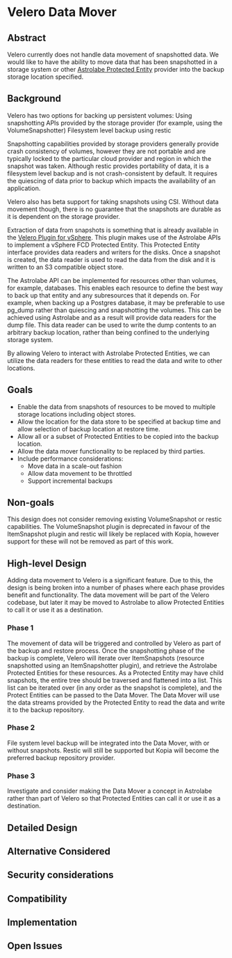 # Velero Data Mover

## Abstract
Velero currently does not handle data movement of snapshotted data.  We would like to have the ability to move data that has been snapshotted in a storage system or other [Astrolabe Protected Entity](https://github.com/vmware-tanzu/astrolabe) provider into the backup storage location specified.

## Background
Velero has two options for backing up persistent volumes:
Using snapshotting APIs provided by the storage provider (for example, using the VolumeSnapshotter)
Filesystem level backup using restic

Snapshotting capabilities provided by storage providers generally provide crash consistency of volumes, however they are not portable and are typically locked to the particular cloud provider and region in which the snapshot was taken.
Although restic provides portability of data, it is a filesystem level backup and is not crash-consistent by default.
It requires the quiescing of data prior to backup which impacts the availability of an application.

Velero also has beta support for taking snapshots using CSI.
Without data movement though, there is no guarantee that the snapshots are durable as it is dependent on the storage provider.

Extraction of data from snapshots is something that is already available in the [Velero Plugin for vSphere](https://github.com/vmware-tanzu/velero-plugin-for-vsphere).
This plugin makes use of the Astrolabe APIs to implement a vSphere FCD Protected Entity.
This Protected Entity interface provides data readers and writers for the disks.
Once a snapshot is created, the data reader is used to read the data from the disk and it is written to an S3 compatible object store.

The Astrolabe API can be implemented for resources other than volumes, for example, databases.
This enables each resource to define the best way to back up that entity and any subresources that it depends on.
For example, when backing up a Postgres database, it may be preferable to use pg_dump rather than quiescing and snapshotting the volumes.
This can be achieved using Astrolabe and as a result will provide data readers for the dump file.
This data reader can be used to write the dump contents to an arbitrary backup location, rather than being confined to the underlying storage system.

By allowing Velero to interact with Astrolabe Protected Entities, we can utilize the data readers for these entities to read the data and write to other locations.

## Goals
- Enable the data from snapshots of resources to be moved to multiple storage locations including object stores.
- Allow the location for the data store to be specified at backup time and allow selection of backup location at restore time.
- Allow all or a subset of Protected Entities to be copied into the backup location.
- Allow the data mover functionality to be replaced by third parties.
- Include performance considerations:
  - Move data in a scale-out fashion
  - Allow data movement to be throttled
  - Support incremental backups

## Non-goals
This design does not consider removing existing VolumeSnapshot or restic capabilities. The VolumeSnapshot plugin is deprecated in favour of the ItemSnapshot plugin and restic will likely be replaced with Kopia, however support for these will not be removed as part of this work.

## High-level Design
Adding data movement to Velero is a significant feature.
Due to this, the design is being broken into a number of phases where each phase provides benefit and functionality. 
The data movement will be part of the Velero codebase, but later it may be moved to Astrolabe to allow Protected Entities to call it or use it as a destination.

### Phase 1
The movement of data will be triggered and controlled by Velero as part of the backup and restore process.
Once the snapshotting phase of the backup is complete, Velero will iterate over ItemSnapshots (resource snapshotted using an ItemSnapshotter plugin), and retrieve the Astrolabe Protected Entities for these resources.
As a Protected Entity may have child snapshots, the entire tree should be traversed and flattened into a list.
This list can be iterated over (in any order as the snapshot is complete), and the Protect Entities can be passed to the Data Mover.
The Data Mover will use the data streams provided by the Protected Entity to read the data and write it to the backup repository.

### Phase 2
File system level backup will be integrated into the Data Mover, with or without snapshots. Restic will still be supported but Kopia will become the preferred backup repository provider.

### Phase 3
Investigate and consider making the Data Mover a concept in Astrolabe rather than part of Velero so that Protected Entities can call it or use it as a destination.

## Detailed Design


## Alternative Considered

## Security considerations

## Compatibility

## Implementation

## Open Issues
